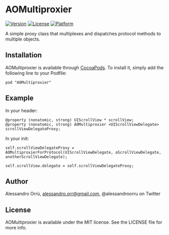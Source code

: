 # AOMultiproxier

[![Version](https://img.shields.io/cocoapods/v/AOMultiproxier.svg?style=flat)](http://cocoadocs.org/docsets/AOMultiproxier)
[![License](https://img.shields.io/cocoapods/l/AOMultiproxier.svg?style=flat)](http://cocoadocs.org/docsets/AOMultiproxier)
[![Platform](https://img.shields.io/cocoapods/p/AOMultiproxier.svg?style=flat)](http://cocoadocs.org/docsets/AOMultiproxier)

A simple proxy class that multiplexes and dispatches protocol methods to multiple objects.


## Installation

AOMultiproxier is available through [CocoaPods](http://cocoapods.org). To install
it, simply add the following line to your Podfile:

    pod "AOMultiproxier"

## Example

In your header:

    @property (nonatomic, strong) UIScrollView * scrollView;
    @property (nonatomic, strong) AOMultiproxier <UIScrollViewDelegate> scrollViewDelegateProxy;

In your init:

    self.scrollViewDelegateProxy = AOMultiproxierForProtocol(UIScrollViewDelegate, aScrollViewDelegate, anotherScrollViewDelegate);

    self.scrollView.delegate = self.scrollViewDelegateProxy;

## Author

Alessandro Orrù, alessandro.orr@gmail.com, @alessandroorru on Twitter

## License

AOMultiproxier is available under the MIT license. See the LICENSE file for more info.

